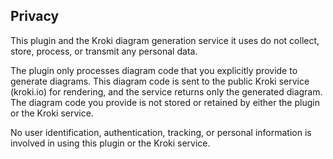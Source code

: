 ## Privacy
This plugin and the Kroki diagram generation service it uses do not collect, store, process, or transmit any personal data.

The plugin only processes diagram code that you explicitly provide to generate diagrams. This diagram code is sent to the public Kroki service (kroki.io) for rendering, and the service returns only the generated diagram. The diagram code you provide is not stored or retained by either the plugin or the Kroki service.

No user identification, authentication, tracking, or personal information is involved in using this plugin or the Kroki service.
